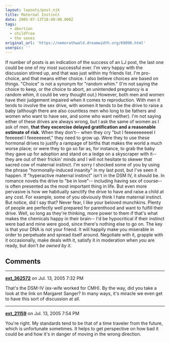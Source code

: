 ```yaml
---
layout: layouts/post.njk
title: Maternal Instinct
date: 2005-07-13T18:49:00.000Z
tags:
  - abortion
  - childfree
  - the sexes
original_url: 'https://nemorathwald.dreamwidth.org/69096.html'
userpic: ''
---
```

If number of posts is an indication of the success of an LJ post, the last one could be one of my most successful ever. I'm very happy with the discussion stirred up, and that was just within my friends list. I'm pro-choice, and that means either choice. I also believe choices are based on things. "Choice" is not a synonym for "random whim." (I'm not saying the choice to keep, or the choice to abort, an unintended pregnancy is a random whim, it could be very thought out.) However, both men and women have their judgement impaired when it comes to reproduction. With men it tends to involve the sex drive, with women it tends to be the drive to raise a baby (although there are also countless men who long to be fathers and women who want to have sex, and some who want neither). I'm not saying either of these drives are always wrong, but I ask the same of women as I ask of men, **that they excercise delayed gratification and a reasonable estimate of risk**. When they don't-- when they cry "but I feeeeeeeeeel I feeeeeel I feeeeeeeel," they need to grow up. Were they to use these hormonal drives to justify a rampage of births that makes the world a much worse place; or were they to go so far as, for instance, to grab the baby they gave up for adoption and stand on a ledge on a skyscraper with it-- they are out of their frickin' minds and I will not hesitate to skewer that sacred cow of maternal instinct. I'm sorry I shocked some of you by using the phrase "hormonally-induced insanity" in my last post, but I've seen it happen. If "hyperactive maternal instinct" isn't in the DSM IV, it should be. In romance novels the drive to "be in love"-- including having sex of course-- is often presented as the most important thing in life. But even more pervasive is how we habitually sanctify the drive to have and raise a child at any cost. For example, some of you obviously think I hate maternal instinct. But notice, did I say that? Never fear, I like your beloved munchkins. Plenty of people are perfectly well prepared for parenthood and want to fulfill their drive. Well, so long as they're thinking, more power to them if that's what makes the chemicals happy in their brain-- I'd be hypocritical if their instinct were bad and mine were good, since there's nothing else to go on. The key is that your DNA is not your friend. It will happily make you miserable in order to perpetuate and spread itself around. Negotiate with it, grapple with it occasionally, make deals with it, satisfy it in moderation when _you_ are ready, but don't _be owned by it._

## Comments

---

**[ext_362572](https://www.dreamwidth.org/users/ext_362572)** on Jul. 13, 2005 7:32 PM

That's the DSM-IV (ex-wife worked for CMH). By the way, did you take a look at the link on Margaret Sanger? In many ways, it's miracle we even get to have this sort of discussion at all.

---

**[ext_21159](https://www.dreamwidth.org/users/ext_21159)** on Jul. 13, 2005 7:54 PM

You're right. My standards tend to be that of a time traveler from the future, which is unfortunate sometimes. It helps to get perspective on how bad it could be and how it's in danger of moving in the wrong direction.
